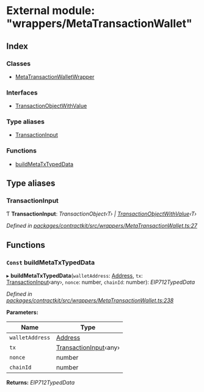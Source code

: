 # External module: "wrappers/MetaTransactionWallet"

## Index

### Classes

* [MetaTransactionWalletWrapper](../classes/_wrappers_metatransactionwallet_.metatransactionwalletwrapper.md)

### Interfaces

* [TransactionObjectWithValue](../interfaces/_wrappers_metatransactionwallet_.transactionobjectwithvalue.md)

### Type aliases

* [TransactionInput](_wrappers_metatransactionwallet_.md#transactioninput)

### Functions

* [buildMetaTxTypedData](_wrappers_metatransactionwallet_.md#const-buildmetatxtypeddata)

## Type aliases

###  TransactionInput

Ƭ **TransactionInput**: *TransactionObject‹T› | [TransactionObjectWithValue](../interfaces/_wrappers_metatransactionwallet_.transactionobjectwithvalue.md)‹T›*

*Defined in [packages/contractkit/src/wrappers/MetaTransactionWallet.ts:27](https://github.com/celo-org/celo-monorepo/blob/master/packages/contractkit/src/wrappers/MetaTransactionWallet.ts#L27)*

## Functions

### `Const` buildMetaTxTypedData

▸ **buildMetaTxTypedData**(`walletAddress`: [Address](_base_.md#address), `tx`: [TransactionInput](_wrappers_metatransactionwallet_.md#transactioninput)‹any›, `nonce`: number, `chainId`: number): *EIP712TypedData*

*Defined in [packages/contractkit/src/wrappers/MetaTransactionWallet.ts:238](https://github.com/celo-org/celo-monorepo/blob/master/packages/contractkit/src/wrappers/MetaTransactionWallet.ts#L238)*

**Parameters:**

Name | Type |
------ | ------ |
`walletAddress` | [Address](_base_.md#address) |
`tx` | [TransactionInput](_wrappers_metatransactionwallet_.md#transactioninput)‹any› |
`nonce` | number |
`chainId` | number |

**Returns:** *EIP712TypedData*
